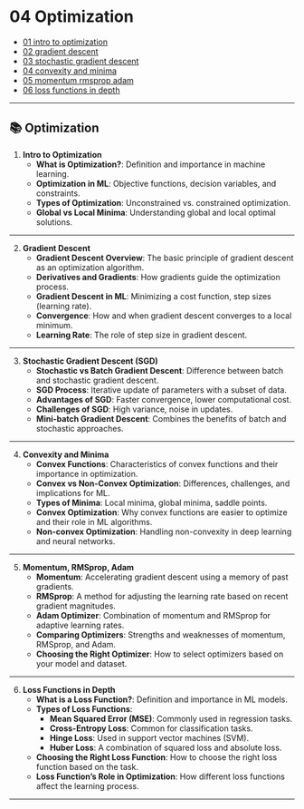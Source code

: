 # 04 Optimization

- [01 intro to optimization](./01_intro_to_optimization.ipynb)
- [02 gradient descent](./02_gradient_descent.ipynb)
- [03 stochastic gradient descent](./03_stochastic_gradient_descent.ipynb)
- [04 convexity and minima](./04_convexity_and_minima.ipynb)
- [05 momentum rmsprop adam](./05_momentum_rmsprop_adam.ipynb)
- [06 loss functions in depth](./06_loss_functions_in_depth.ipynb)

---

## 📚 Optimization

1. **Intro to Optimization**
   - **What is Optimization?**: Definition and importance in machine learning.
   - **Optimization in ML**: Objective functions, decision variables, and constraints.
   - **Types of Optimization**: Unconstrained vs. constrained optimization.
   - **Global vs Local Minima**: Understanding global and local optimal solutions.

---

2. **Gradient Descent**
   - **Gradient Descent Overview**: The basic principle of gradient descent as an optimization algorithm.
   - **Derivatives and Gradients**: How gradients guide the optimization process.
   - **Gradient Descent in ML**: Minimizing a cost function, step sizes (learning rate).
   - **Convergence**: How and when gradient descent converges to a local minimum.
   - **Learning Rate**: The role of step size in gradient descent.

---

3. **Stochastic Gradient Descent (SGD)**
   - **Stochastic vs Batch Gradient Descent**: Difference between batch and stochastic gradient descent.
   - **SGD Process**: Iterative update of parameters with a subset of data.
   - **Advantages of SGD**: Faster convergence, lower computational cost.
   - **Challenges of SGD**: High variance, noise in updates.
   - **Mini-batch Gradient Descent**: Combines the benefits of batch and stochastic approaches.

---

4. **Convexity and Minima**
   - **Convex Functions**: Characteristics of convex functions and their importance in optimization.
   - **Convex vs Non-Convex Optimization**: Differences, challenges, and implications for ML.
   - **Types of Minima**: Local minima, global minima, saddle points.
   - **Convex Optimization**: Why convex functions are easier to optimize and their role in ML algorithms.
   - **Non-convex Optimization**: Handling non-convexity in deep learning and neural networks.

---

5. **Momentum, RMSprop, Adam**
   - **Momentum**: Accelerating gradient descent using a memory of past gradients.
   - **RMSprop**: A method for adjusting the learning rate based on recent gradient magnitudes.
   - **Adam Optimizer**: Combination of momentum and RMSprop for adaptive learning rates.
   - **Comparing Optimizers**: Strengths and weaknesses of momentum, RMSprop, and Adam.
   - **Choosing the Right Optimizer**: How to select optimizers based on your model and dataset.

---

6. **Loss Functions in Depth**
   - **What is a Loss Function?**: Definition and importance in ML models.
   - **Types of Loss Functions**:
     - **Mean Squared Error (MSE)**: Commonly used in regression tasks.
     - **Cross-Entropy Loss**: Common for classification tasks.
     - **Hinge Loss**: Used in support vector machines (SVM).
     - **Huber Loss**: A combination of squared loss and absolute loss.
   - **Choosing the Right Loss Function**: How to choose the right loss function based on the task.
   - **Loss Function’s Role in Optimization**: How different loss functions affect the learning process.

---
